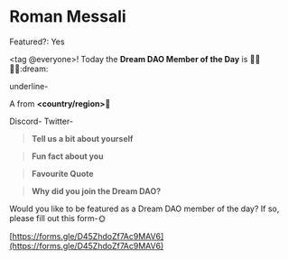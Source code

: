 # Roman Messali

Featured?: Yes

<tag @everyone>!
Today the **Dream DAO Member of the Day** is 🥳🌮💃🏿:dream:

underline- ***<name in bold><pronouns>***

A <role> from **<country/region>**🚀

Discord- **<discord tag>**
Twitter- **<insert twitter handle><insert their favourite emoji>**

> **Tell us a bit about yourself<insert their favourite emoji>**

> **Fun fact about you<insert their favourite emoji>**

> **Favourite Quote<insert their favourite emoji>**

> **Why did you join the Dream DAO?<insert their favourite emoji>**

> <Insert the photo of their SkywalkerZ>

Would you like to be featured as a Dream DAO member of the day?
If so, please fill out this form-🌞

[https://forms.gle/D45ZhdoZf7Ac9MAV6](https://forms.gle/D45ZhdoZf7Ac9MAV6)